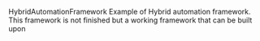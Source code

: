 HybridAutomationFramework
Example of Hybrid automation framework. 
This framework is not finished but a working framework that can be built upon
